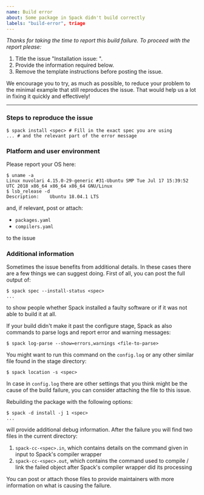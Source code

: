 ```yaml
---
name: Build error 
about: Some package in Spack didn't build correctly  
labels: "build-error", triage
---
```


*Thanks for taking the time to report this build failure. To proceed with the
report please:*
1. Title the issue "Installation issue: <name-of-the-package>".
2. Provide the information required below.
3. Remove the template instructions before posting the issue.

We encourage you to try, as much as possible, to reduce your problem to the minimal example that still reproduces the issue. That would help us a lot in fixing it quickly and effectively!


---

### Steps to reproduce the issue

```console
$ spack install <spec> # Fill in the exact spec you are using
... # and the relevant part of the error message
```

### Platform and user environment

Please report your OS here:
```commandline
$ uname -a 
Linux nuvolari 4.15.0-29-generic #31-Ubuntu SMP Tue Jul 17 15:39:52 UTC 2018 x86_64 x86_64 x86_64 GNU/Linux
$ lsb_release -d
Description:	Ubuntu 18.04.1 LTS
``` 
and, if relevant, post or attach:

- `packages.yaml`
- `compilers.yaml`

to the issue

### Additional information

Sometimes the issue benefits from additional details. In these cases there are
a few things we can suggest doing. First of all, you can post the full output of:
```console
$ spack spec --install-status <spec>
...
```
to show people whether Spack installed a faulty software or if it was not able to
build it at all. 

If your build didn't make it past the configure stage, Spack as also commands to parse 
logs and report error and warning messages:
```console
$ spack log-parse --show=errors,warnings <file-to-parse>
```
You might want to run this command on the `config.log` or any other similar file
found in the stage directory: 
```console
$ spack location -s <spec>
```
In case in `config.log` there are other settings that you think might be the cause 
of the build failure, you can consider attaching the file to this issue.

Rebuilding the package with the following options:
```console
$ spack -d install -j 1 <spec>
...
```
will provide additional debug information. After the failure you will find two files in the current directory:

1. `spack-cc-<spec>.in`, which contains details on the command given in input 
    to Spack's compiler wrapper  
1. `spack-cc-<spec>.out`, which contains the command used to compile / link the 
    failed object after Spack's compiler wrapper did its processing 

You can post or attach those files to provide maintainers with more information on what
is causing the failure.
